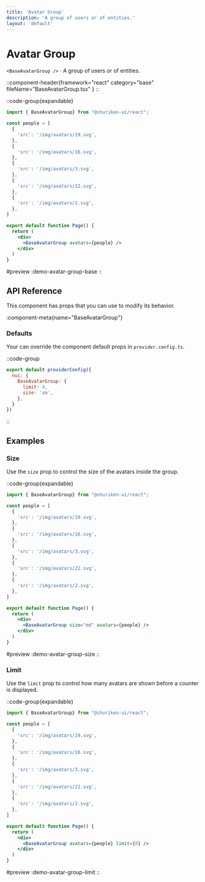 ```yaml
---
title: 'Avatar Group'
description: 'A group of users or of entities.'
layout: 'default'
---
```


# Avatar Group

`<BaseAvatarGroup />` · A group of users or of entities.

::component-header{framework="react" category="base" fileName="BaseAvatarGroup.tsx" }
::

::code-group{expandable}

```jsx [DemoAvatarGroupBase.tsx]
import { BaseAvatarGroup} from "@shuriken-ui/react";

const people = [
  {
    'src': '/img/avatars/19.svg',
  },
  {
    'src': '/img/avatars/16.svg',
  },
  {
    'src': '/img/avatars/3.svg',
  },
  {
    'src': '/img/avatars/22.svg',
  },
  {
    'src': '/img/avatars/2.svg',
  },
]

export default function Page() {
  return (
    <div>
      <BaseAvatarGroup avatars={people} />
    </div>
  )
}
```

#preview
:demo-avatar-group-base
::

## API Reference

This component has props that you can use to modify its behavior.

:component-meta{name="BaseAvatarGroup"}

### Defaults

Your can override the component default props in `provider.config.ts`.

::code-group

```js [provider.config.ts]
export default providerConfig({
  nui: {
    BaseAvatarGroup: {
      limit: 4,
      size: 'sm',
    },
  }
})
```
::

## Examples

### Size

Use the `size` prop to control the size of the avatars inside the group.

::code-group{expandable}

```jsx [DemoAvatarGroupSize.tsx]
import { BaseAvatarGroup} from "@shuriken-ui/react";

const people = [
  {
    'src': '/img/avatars/19.svg',
  },
  {
    'src': '/img/avatars/16.svg',
  },
  {
    'src': '/img/avatars/3.svg',
  },
  {
    'src': '/img/avatars/22.svg',
  },
  {
    'src': '/img/avatars/2.svg',
  },
]

export default function Page() {
  return (
    <div>
      <BaseAvatarGroup size="md" avatars={people} />
    </div>
  )
}
```

#preview
:demo-avatar-group-size
::

### Limit

Use the `limit` prop to control how many avatars are shown before a counter is displayed.

::code-group{expandable}

```jsx [DemoAvatarGroupLimit.tsx]
import { BaseAvatarGroup} from "@shuriken-ui/react";

const people = [
  {
    'src': '/img/avatars/19.svg',
  },
  {
    'src': '/img/avatars/16.svg',
  },
  {
    'src': '/img/avatars/3.svg',
  },
  {
    'src': '/img/avatars/22.svg',
  },
  {
    'src': '/img/avatars/2.svg',
  },
]

export default function Page() {
  return (
    <div>
      <BaseAvatarGroup avatars={people} limit={8} />
    </div>
  )
}
```

#preview
:demo-avatar-group-limit
::